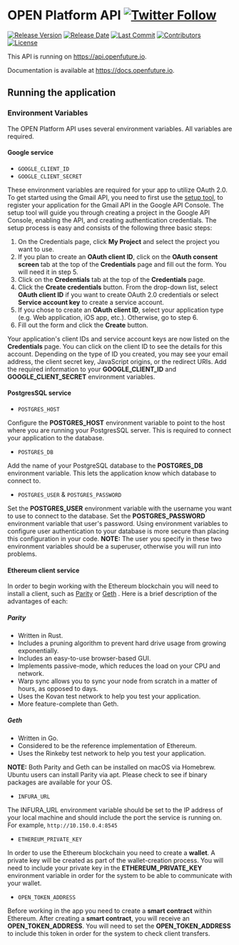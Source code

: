 # OPEN Platform API [![Twitter Follow](https://img.shields.io/twitter/follow/openplatformico.svg?style=social&label=Follow)](https://twitter.com/openplatformico)

[![Release Version](https://img.shields.io/github/release/OpenFuturePlatform/open-api.svg?style=flat-square)](https://github.com/OpenFuturePlatform/open-api/releases)
[![Release Date](https://img.shields.io/github/release-date/OpenFuturePlatform/open-api.svg?style=flat-square&colorB=007EC6)](https://github.com/OpenFuturePlatform/open-api/releases)
[![Last Commit](https://img.shields.io/github/last-commit/OpenFuturePlatform/open-api.svg?style=flat-square&colorB=007EC6)](https://github.com/OpenFuturePlatform/open-api/commits)
[![Contributors](https://img.shields.io/github/contributors/OpenFuturePlatform/open-api.svg?style=flat-square&colorB=007EC6)](https://github.com/OpenFuturePlatform/open-api/contributors)
[![License](https://img.shields.io/github/license/OpenFuturePlatform/open-api.svg?style=flat-square)](https://github.com/OpenFuturePlatform/open-api/blob/master/LICENSE.txt)


This API is running on https://api.openfuture.io.

Documentation is available at https://docs.openfuture.io.

## Running the application

### Environment Variables
The OPEN Platform API uses several environment variables. All
variables are required.

#### Google service

* `GOOGLE_CLIENT_ID`
* `GOOGLE_CLIENT_SECRET`

These environment variables are required for your app to utilize OAuth 2.0. To get started using the
Gmail API, you need to first use the
[setup tool](https://console.developers.google.com/flows/enableapi?apiid=gmail&credential=client_key&pli=1),
to register your application for the Gmail API in the Google API Console.  The setup tool will guide you
through creating a project in the Google API Console, enabling the API, and creating authentication
credentials. The setup process is easy and consists of the following three basic steps:

1. On the Credentials page, click **My Project** and select the project you want to use.
2. If you plan to create an **OAuth client ID**, click on the **OAuth consent screen** tab at the top
of the **Credentials** page and fill out the form. You will need it in step 5.
3. Click on the **Credentials** tab at the top of the **Credentials** page.
4. Click the **Create credentials** button. From the drop-down list, select **OAuth client ID** if you
want to create OAuth 2.0 credentials or select **Service account key** to create a service account.
5. If you chose to create an **OAuth client ID**, select your application type (e.g. Web application,
iOS app, etc.).  Otherwise, go to step 6.
6. Fill out the form and click the **Create** button.

Your application's client IDs and service account keys are now listed on the **Credentials** page.
You can click on the client ID to see the details for this account.  Depending on the type of ID you
created, you may see your email address, the client secret key, JavaScript origins, or the redirect
URIs.  Add the required information to your **GOOGLE_CLIENT_ID** and **GOOGLE_CLIENT_SECRET**
environment variables.

#### PostgresSQL service

* `POSTGRES_HOST`

Configure the **POSTGRES_HOST** environment variable to point to the host where you are running your
PostgresSQL server. This is required to connect your application to the database.

* `POSTGRES_DB`

Add the name of your PostgreSQL database to the **POSTGRES_DB** environment variable. This lets the
application know which database to connect to.

* `POSTGRES_USER` & `POSTGRES_PASSWORD`

Set the **POSTGRES_USER** environment variable with the username you want to use to connect to the
database.  Set the **POSTGRES_PASSWORD** environment variable that user's password. Using environment
variables to configure user authentication to your database is more secure than placing this configuration
in your code. **NOTE:** The user you specify in these two environment variables should be a superuser,
otherwise you will run into problems.

#### Ethereum client service

In order to begin working with the Ethereum blockchain you will need to install a client, such as
[Parity](https://github.com/paritytech/parity)
or
[Geth](https://geth.ethereum.org/downloads/)
. Here is a brief description of the advantages of each:

##### Parity
* Written in Rust.
* Includes a pruning algorithm to prevent hard drive usage from growing exponentially.
* Includes an easy-to-use browser-based GUI.
* Implements passive-mode, which reduces the load on your CPU and network.
* Warp sync allows you to sync your node from scratch in a matter of hours, as opposed to days.
* Uses the Kovan test network to help you test your application.
* More feature-complete than Geth.

##### Geth
* Written in Go.
* Considered to be the reference implementation of Ethereum.
* Uses the Rinkeby test network to help you test your application.

**NOTE:** Both Parity and Geth can be installed on macOS via Homebrew.  Ubuntu users can install Parity via apt.
Please check to see if binary packages are available for your OS.

* `INFURA_URL`

The INFURA_URL environment variable should be set to the IP address of your local machine and should
include the port the service is running on. For example, `http://10.150.0.4:8545`

* `ETHEREUM_PRIVATE_KEY`

In order to use the Ethereum blockchain you need to create a **wallet**. A private key will be created
as part of the wallet-creation process.  You will need to include your private key in the
**ETHEREUM_PRIVATE_KEY** environment variable in order for the system to be able to communicate with
your wallet.

* `OPEN_TOKEN_ADDRESS`

Before working in the app you need to create a **smart contract** within Ethereum. After creating a
**smart contract**, you will receive an **OPEN_TOKEN_ADDRESS**.  You will need to set the
**OPEN_TOKEN_ADDRESS** to include this token in order for the system to check client transfers.
